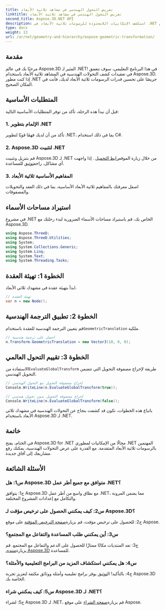 ```yaml
---
title: تعريض التحول الهندسي في مشاهد ثلاثية الأبعاد
linktitle: تعريض التحول الهندسي في مشاهد ثلاثية الأبعاد
second_title: Aspose.3D.NET API
description: استكشف الإمكانيات اللامحدودة للرسومات ثلاثية الأبعاد في .NET باستخدام Aspose.3D. كشف التحولات الهندسية دون عناء.
type: docs
weight: 13
url: /ar/net/geometry-and-hierarchy/expose-geometric-transformation/
---
```

## مقدمة

مرحبًا بك في عالم Aspose.3D المثير لـ .NET! في هذا البرنامج التعليمي، سوف نتعمق في تعقيدات كشف التحولات الهندسية في المشاهد ثلاثية الأبعاد باستخدام Aspose.3D. إذا كنت مطور .NET حريصًا على تحسين قدرات الرسومات ثلاثية الأبعاد لديك، فأنت في المكان الصحيح.

## المتطلبات الأساسية

قبل أن نبدأ هذه الرحلة، تأكد من توفر المتطلبات الأساسية التالية:

### 1. الإلمام بتطوير .NET

تأكد من أن لديك فهمًا قويًا لتطوير .NET، بما في ذلك استخدام C#.

### 2. Aspose.3D لتثبيت .NET

 قم بتنزيل وتثبيت Aspose.3D لـ .NET من خلال زيارة الموقع[رابط التحميل](https://releases.aspose.com/3d/net/) . إذا واجهت أي مشاكل، راجع[توثيق](https://reference.aspose.com/3d/net/) للمساعدة.

### 3. المفاهيم الأساسية ثلاثية الأبعاد

اصقل معرفتك بالمفاهيم ثلاثية الأبعاد الأساسية، بما في ذلك العقد والتحويلات والمصفوفات.

## استيراد مساحات الأسماء

في مشروع .NET الخاص بك، قم باستيراد مساحات الأسماء الضرورية لبدء رحلتك مع Aspose.3D.

```csharp
using Aspose.ThreeD;
using Aspose.ThreeD.Utilities;
using System;
using System.Collections.Generic;
using System.Linq;
using System.Text;
using System.Threading.Tasks;
```

## الخطوة 1: تهيئة العقدة

ابدأ بتهيئة عقدة في مشهدك ثلاثي الأبعاد.

```csharp
// تهيئة العقدة
var n = new Node();
```

## الخطوة 2: تطبيق الترجمة الهندسية

 قم بتعيين الترجمة الهندسية للعقدة باستخدام`GeometricTranslation` ملكية.

```csharp
// احصل على ترجمة هندسية
n.Transform.GeometricTranslation = new Vector3(10, 0, 0);
```

## الخطوة 3: تقييم التحول العالمي

 الاستفادة من`EvaluateGlobalTransform` طريقة لإخراج مصفوفة التحويل التي تتضمن التحويل الهندسي.

```csharp
// إخراج مصفوفة التحويل مع التحول الهندسي
Console.WriteLine(n.EvaluateGlobalTransform(true));

// إخراج مصفوفة التحويل بدون تحويل هندسي
Console.WriteLine(n.EvaluateGlobalTransform(false));
```

باتباع هذه الخطوات، تكون قد كشفت بنجاح عن التحولات الهندسية في مشهدك ثلاثي الأبعاد باستخدام Aspose.3D لـ .NET.

## خاتمة

في الختام، يفتح Aspose.3D for .NET مجالًا من الإمكانيات لمطوري .NET المهتمين بالرسومات ثلاثية الأبعاد المتقدمة. مع القدرة على عرض التحولات الهندسية، يمكنك رفع مشاريعك إلى آفاق جديدة.

## الأسئلة الشائعة

### س1: هل Aspose.3D متوافق مع جميع أطر عمل .NET؟

ج1: يتوافق Aspose.3D مع نطاق واسع من أطر عمل .NET، مما يضمن المرونة والتكامل مع إعدادات المشروع المختلفة.

### س2: كيف يمكنني الحصول على ترخيص مؤقت لـ Aspose.3D؟

 ج2: للحصول على ترخيص مؤقت، قم بزيارة[صفحة الترخيص المؤقتة](https://purchase.aspose.com/temporary-license/) على موقع Aspose.

### س3: أين يمكنني طلب المساعدة والتفاعل مع المجتمع؟

 ج3: تعد المنتديات مكانًا ممتازًا للحصول على الدعم والتفاعل مع المجتمع. قم بزيارة[منتدى Aspose.3D](https://forum.aspose.com/c/3d/18) للمساعدة.

### س4: هل يمكنني استكشاف المزيد من البرامج التعليمية والأمثلة؟

 ج4: بالتأكيد! ال[توثيق](https://reference.aspose.com/3d/net/) يوفر برامج تعليمية وأمثلة ووثائق مكثفة لتعزيز تجربة Aspose.3D الخاصة بك.

### س5: كيف يمكنني شراء Aspose.3D لـ .NET؟

 ج5: لشراء Aspose.3D لـ .NET، قم بزيارة[صفحة الشراء](https://purchase.aspose.com/buy) على موقع Aspose.